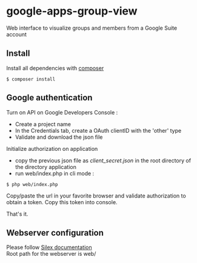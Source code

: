 # google-apps-group-view

Web interface to visualize groups and members from a Google Suite account

## Install

Install all dependencies with [composer](https://getcomposer.org/)

```
$ composer install
```

## Google authentication

Turn on API on Google Developers Console : 
- Create a project name
- In the Credentials tab, create a OAuth clientID with the 'other' type
- Validate and download the json file

Initialize authorization on application
- copy the previous json file as *client_secret.json* in the root directory of the directory application
- run web/index.php in cli mode : 

```
$ php web/index.php
```

Copy/paste the url in your favorite browser and validate authorization to obtain a token. Copy this token into console. 

That's it. 

## Webserver configuration

Please follow [Silex documentation](http://silex.sensiolabs.org/doc/master/web_servers.html)  
Root path for the webserver is web/
